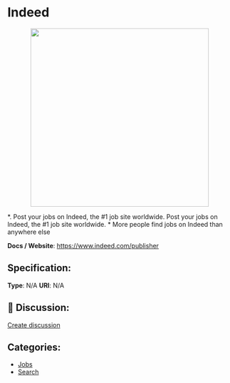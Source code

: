 # Indeed
<p align="center">
    <img width="400" src="https://raw.githubusercontent.com/apis-list/apis-list/main/apis/indeed/logo_256x256.png" />
</p>

*.  Post your jobs on Indeed, the #1 job site worldwide. Post your jobs on Indeed, the #1 job site worldwide. * More people find jobs on Indeed than anywhere else

**Docs / Website**: https://www.indeed.com/publisher

## Specification:
**Type**:  N/A 
**URI**:  N/A 

## 💬 Discussion:
[Create discussion](https://github.com/apis-list/apis-list/discussions/new)

## Categories:
- [Jobs](https://github.com/apis-list/apis-list#jobs)
- [Search](https://github.com/apis-list/apis-list#search)



